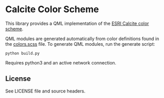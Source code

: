 Calcite Color Scheme
====================

This library provides a QML implementation of the [ESRI Calcite color
scheme](https://github.com/Esri/calcite-colors).

QML modules are generated automatically from color definitions found
in the [colors.scss](Esri/calcite-colors/blob/master/colors.scss)
file. To generate QML modules, run the generate script:

    python build.py

Requires python3 and an active network connection.


## License

See LICENSE file and source headers.
